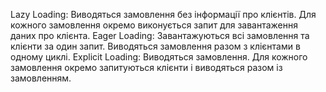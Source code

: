 Lazy Loading:
Виводяться замовлення без інформації про клієнтів.
Для кожного замовлення окремо виконується запит для завантаження даних про клієнта.
Eager Loading:
Завантажуються всі замовлення та клієнти за один запит.
Виводяться замовлення разом з клієнтами в одному циклі.
Explicit Loading:
Виводяться замовлення.
Для кожного замовлення окремо запитуються клієнти і виводяться разом із замовленням.
